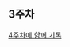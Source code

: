 ## 3주차

[4주차에 함께 기록](https://github.com/jelloruby/comento/tree/main/1_UI%EA%B0%9C%EB%B0%9C/4%EC%A3%BC%EC%B0%A8)
